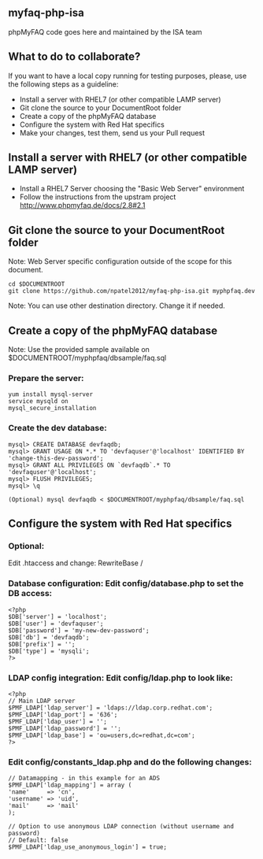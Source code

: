 ## myfaq-php-isa
phpMyFAQ code goes here and maintained by the ISA team

## What to do to collaborate?

If you want to have a local copy running for testing purposes, please, use the following steps as a guideline:

* Install a server with RHEL7 (or other compatible LAMP server)
* Git clone the source to your DocumentRoot folder
* Create a copy of the phpMyFAQ database
* Configure the system with Red Hat specifics
* Make your changes, test them, send us your Pull request


## Install a server with RHEL7 (or other compatible LAMP server)

* Install a RHEL7 Server choosing the "Basic Web Server" environment
* Follow the instructions from the upstram project http://www.phpmyfaq.de/docs/2.8#2.1


## Git clone the source to your DocumentRoot folder

Note: Web Server specific configuration outside of the scope for this document.

```
cd $DOCUMENTROOT
git clone https://github.com/npatel2012/myfaq-php-isa.git myphpfaq.dev
```

Note: You can use other destination directory. Change it if needed.


## Create a copy of the phpMyFAQ database

Note: Use the provided sample available on $DOCUMENTROOT/myphpfaq/dbsample/faq.sql

### Prepare the server:
```
yum install mysql-server
service mysqld on
mysql_secure_installation
```

### Create the dev database:

```
mysql> CREATE DATABASE devfaqdb;
mysql> GRANT USAGE ON *.* TO 'devfaquser'@'localhost' IDENTIFIED BY 'change-this-dev-password';
mysql> GRANT ALL PRIVILEGES ON `devfaqdb`.* TO 'devfaquser'@'localhost';
mysql> FLUSH PRIVILEGES;
mysql> \q

(Optional) mysql devfaqdb < $DOCUMENTROOT/myphpfaq/dbsample/faq.sql
```

## Configure the system with Red Hat specifics

### Optional: 
Edit .htaccess and change:
RewriteBase /


### Database configuration: Edit config/database.php to set the DB access:

```
<?php
$DB['server'] = 'localhost';
$DB['user'] = 'devfaquser';
$DB['password'] = 'my-new-dev-password';
$DB['db'] = 'devfaqdb';
$DB['prefix'] = '';
$DB['type'] = 'mysqli';
?>
```

### LDAP config integration: Edit config/ldap.php to look like:

```
<?php
// Main LDAP server
$PMF_LDAP['ldap_server'] = 'ldaps://ldap.corp.redhat.com';
$PMF_LDAP['ldap_port'] = '636';
$PMF_LDAP['ldap_user'] = '';
$PMF_LDAP['ldap_password'] = '';
$PMF_LDAP['ldap_base'] = 'ou=users,dc=redhat,dc=com';
?>
```


### Edit config/constants_ldap.php and do the following changes:
```
// Datamapping - in this example for an ADS
$PMF_LDAP['ldap_mapping'] = array (
'name'     => 'cn',
'username' => 'uid',
'mail'     => 'mail'
);

// Option to use anonymous LDAP connection (without username and password)
// Default: false
$PMF_LDAP['ldap_use_anonymous_login'] = true;
```
